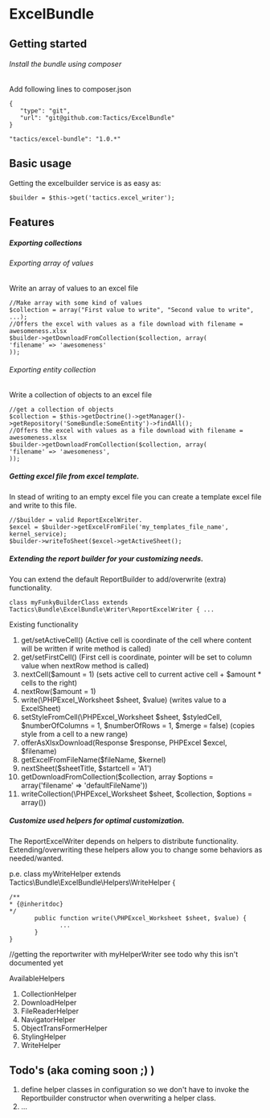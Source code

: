 ExcelBundle
===========
## Getting started
###### Install the bundle using composer
Add following lines to composer.json 
```
{
   "type": "git",
   "url": "git@github.com:Tactics/ExcelBundle"
}

"tactics/excel-bundle": "1.0.*" 
```     

## Basic usage
Getting the excelbuilder service is as easy as:
```
$builder = $this->get('tactics.excel_writer');
```

## Features
##### Exporting collections
###### Exporting array of values
Write an array of values to an excel file
```
//Make array with some kind of values 
$collection = array("First value to write", "Second value to write", ...);
//Offers the excel with values as a file download with filename = awesomeness.xlsx
$builder->getDownloadFromCollection($collection, array(
'filename' => 'awesomeness'                     
));
```
###### Exporting entity collection
Write a collection of objects to an excel file 
```
//get a collection of objects
$collection = $this->getDoctrine()->getManager()->getRepository('SomeBundle:SomeEntity')->findAll();
//Offers the excel with values as a file download with filename = awesomeness.xlsx
$builder->getDownloadFromCollection($collection, array(
'filename' => 'awesomeness',       
));
```
##### Getting excel file from excel template.
In stead of writing to an empty excel file you can create a template excel file and write to this file.
```
//$builder = valid ReportExcelWriter.
$excel = $builder->getExcelFromFile('my_templates_file_name', kernel_service);
$builder->writeToSheet($excel->getActiveSheet();
```
##### Extending the report builder for your customizing needs.
You can extend the default ReportBuilder to add/overwrite (extra) functionality.
```
class myFunkyBuilderClass extends Tactics\Bundle\ExcelBundle\Writer\ReportExcelWriter { ...
```
Existing functionality 
1. get/setActiveCell() (Active cell is coordinate of the cell where content will be written if write method is called)
2. get/setFirstCell() (First cell is coordinate, pointer will be set to column value when nextRow method is called)
3. nextCell($amount = 1) (sets active cell to current active cell + $amount * cells to the right)
4. nextRow($amount = 1)
5. write(\PHPExcel_Worksheet $sheet, $value) (writes value to a ExcelSheet)
6. setStyleFromCell(\PHPExcel_Worksheet $sheet, $styledCell, $numberOfColumns = 1, $numberOfRows = 1, $merge = false) (copies style from a cell to a new range)
7. offerAsXlsxDownload(Response $response, PHPExcel $excel, $filename)
8. getExcelFromFileName($fileName, $kernel)
9. nextSheet($sheetTitle, $startcell = 'A1')
10. getDownloadFromCollection($collection, array $options = array('filename' => 'defaultFileName'))
11. writeCollection(\PHPExcel_Worksheet $sheet, $collection, $options = array())
        
##### Customize used helpers for optimal customization.
The ReportExcelWriter depends on helpers to distribute functionality.
Extending/overwriting these helpers allow you to change some behaviors as needed/wanted.

p.e.
class myWriteHelper extends Tactics\Bundle\ExcelBundle\Helpers\WriteHelper {
```
/**
* {@inheritdoc}
*/
       public function write(\PHPExcel_Worksheet $sheet, $value) {
              ...
       }
}
```

//getting the reportwriter with myHelperWriter
see todo why this isn't documented yet

AvailableHelpers
1. CollectionHelper
2. DownloadHelper
3. FileReaderHelper
4. NavigatorHelper
5. ObjectTransFormerHelper
6. StylingHelper
7. WriteHelper

## Todo's (aka coming soon ;) )
1. define helper classes in configuration so we don't have to invoke the Reportbuilder constructor when overwriting a helper class.
2. ...
